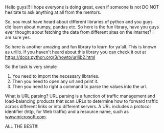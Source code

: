 Hello guys!!!
I hope everyone is doing great, even if someone is not DO NOT hesitate to ask anything at all from the mentors.

So, you must have heard about different libraries of python and you guys did learn about numpy, pandas etc.
So here is the fun library, have you guys ever thought about fetching the data from different sites on the internet? I am sure yes.

So here is another amazing and fun library to learn for ya'all.
This is known as urllib.
If you haven't heard about this library you can check it out at 
https://docs.python.org/3/howto/urllib2.html

So the task is very simple 
1. You need to import the necessary libraries.
2. Then you need to open any url and print it.
3. Then you need to right a command to parse the values into the url.

What is URL parsing?
URL parsing is a function of traffic management and load-balancing products that scan URLs to determine how to forward traffic across different links or into different servers. A URL includes a protocol identifier (http, for Web traffic) and a resource name, such as www.microsoft.com.

ALL THE BEST!!!
